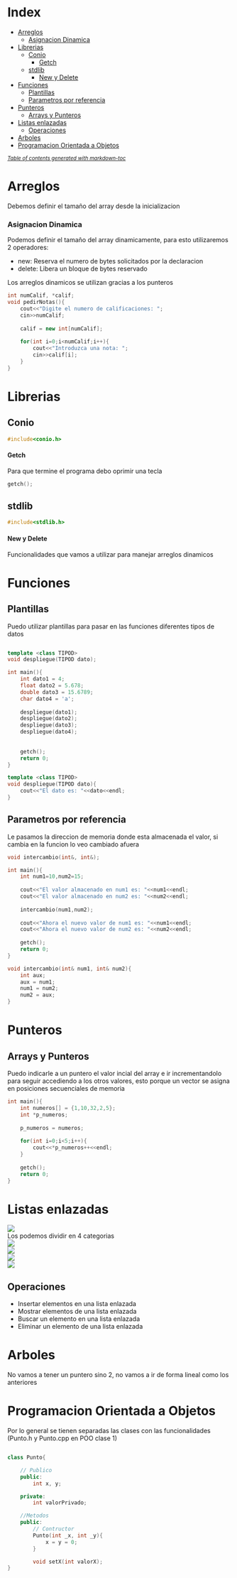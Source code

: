 # Index

- [Arreglos](#arreglos)
    + [Asignacion Dinamica](#asignacion-dinamica)
- [Librerias](#librerias)
  * [Conio](#conio)
      - [Getch](#getch)
  * [stdlib](#stdlib)
      - [New y Delete](#new-y-delete)
- [Funciones](#funciones)
  * [Plantillas](#plantillas)
  * [Parametros por referencia](#parametros-por-referencia)
- [Punteros](#punteros)
  * [Arrays y Punteros](#arrays-y-punteros)
- [Listas enlazadas](#listas-enlazadas)
  * [Operaciones](#operaciones)
- [Arboles](#arboles)
- [Programacion Orientada a Objetos](#programacion-orientada-a-objetos)

<small><i><a href='http://ecotrust-canada.github.io/markdown-toc/'>Table of contents generated with markdown-toc</a></i></small>


# Arreglos
Debemos definir el tamaño del array desde la inicializacion

### Asignacion Dinamica
Podemos definir el tamaño del array dinamicamente, para esto utilizaremos 2 operadores:
- new: Reserva el numero de bytes solicitados por la declaracion
- delete: Libera un bloque de bytes reservado<br />

Los arreglos dinamicos se utilizan gracias a los punteros
```cpp
int numCalif, *calif;
void pedirNotas(){	
	cout<<"Digite el numero de calificaciones: ";
	cin>>numCalif;
	
	calif = new int[numCalif];
	
	for(int i=0;i<numCalif;i++){
		cout<<"Introduzca una nota: ";
		cin>>calif[i];
	}
}
```


# Librerias

## Conio
```c
#include<conio.h>
```

#### Getch
Para que termine el programa debo oprimir una tecla
```c
getch();
```

## stdlib

```c
#include<stdlib.h>
```

#### New y Delete
Funcionalidades que vamos a utilizar para manejar arreglos dinamicos

# Funciones

## Plantillas
Puedo utilizar plantillas para pasar en las funciones diferentes tipos de datos
```cpp

template <class TIPOD>
void despliegue(TIPOD dato);

int main(){
    int dato1 = 4;
	float dato2 = 5.678;
	double dato3 = 15.6789;
	char dato4 = 'a';
	
	despliegue(dato1);
	despliegue(dato2);
	despliegue(dato3);
	despliegue(dato4);
	
	
	getch();
	return 0;
}

template <class TIPOD>
void despliegue(TIPOD dato){
	cout<<"El dato es: "<<dato<<endl;
}

```

## Parametros por referencia
Le pasamos la direccion de memoria donde esta almacenada el valor, si cambia en la funcion lo veo cambiado afuera

```cpp
void intercambio(int&, int&);

int main(){
	int num1=10,num2=15;
	
	cout<<"El valor almacenado en num1 es: "<<num1<<endl;
	cout<<"El valor almacenado en num2 es: "<<num2<<endl;
	
	intercambio(num1,num2);
	
	cout<<"Ahora el nuevo valor de num1 es: "<<num1<<endl;
	cout<<"Ahora el nuevo valor de num2 es: "<<num2<<endl;			
	
	getch();
	return 0;
}

void intercambio(int& num1, int& num2){
	int aux;
	aux = num1;
	num1 = num2;
	num2 = aux;
}
```


# Punteros

## Arrays y Punteros
Puedo indicarle a un puntero el valor incial del array e ir incrementandolo para seguir accediendo a los otros valores, esto porque un vector se asigna en posiciones secuenciales de memoria
```cpp
int main(){
	int numeros[] = {1,10,32,2,5};
	int *p_numeros;
	
	p_numeros = numeros; 
	
	for(int i=0;i<5;i++){
		cout<<*p_numeros++<<endl;
	}
	
	getch();
	return 0;
}
```

# Listas enlazadas
<img src="images/1.png"/><br/>
Los podemos dividir en 4 categorias<br />
<img src="images/2.png"/><br/>
<img src="images/3.png"/><br/>
<img src="images/4.png"/><br/>
<img src="images/5.png"/><br/>

## Operaciones
- Insertar elementos en una lista enlazada
- Mostrar elementos de una lista enlazada 
- Buscar un elemento en una lista enlazada
- Eliminar un elemento de una lista enlazada

# Arboles
No vamos a tener un puntero sino 2, no vamos a ir de forma lineal como los anteriores

# Programacion Orientada a Objetos
Por lo general se tienen separadas  las clases con las funcionalidades (Punto.h y Punto.cpp en POO clase 1)

```c++

class Punto{

	// Publico
	public:
		int x, y;

	private:
		int valorPrivado;

	//Metodos
	public:
		// Contructor
		Punto(int _x, int _y){
			x = y = 0;
		}

		void setX(int valorX);
}

```
